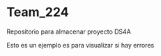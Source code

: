 # Team_224
Repositorio para almacenar proyecto DS4A

Esto es un ejemplo es para visualizar si hay errores